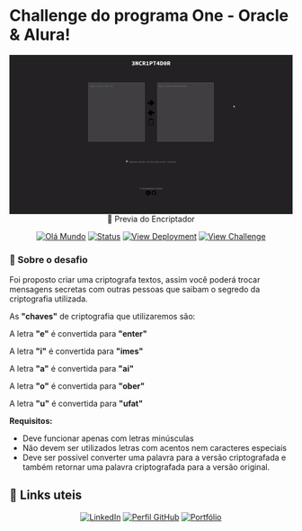 # Challenge do programa One - Oracle & Alura!

<img align="center" src="imagens/encriptadorVideo.gif" alt="(Prévia)Video do Encriptador">
<div align="center">👀 Previa do Encriptador</div>

[<div align="center">![Olá Mundo](https://shields.io/badge/Olá-Mundo-blue)](https://github.com/uandersoncosta/challengeEncriptadorAlura)
[![Status](https://shields.io/badge/Tecnologias%20Utilizadas-|%20HTML%205%20|%20CSS%203%20|%20JavaScript%20|-orange)](https://github.com/uandersoncosta/challengeEncriptadorAlura) 
[![View Deployment](https://shields.io/badge/View-Deployment-yellow.svg)](https://uandersoncosta.github.io/challengeEncriptadorAlura/) [![View Challenge](https://shields.io/badge/View-Challenge-red.svg)](https://github.com/topics/challengeonedecodificador3) </div>


### 👊 Sobre o desafio
Foi proposto criar uma criptografa textos, assim você poderá trocar mensagens secretas com outras pessoas que saibam o segredo da criptografia utilizada.
<br>


As **"chaves"** de criptografia que utilizaremos são:

A letra **"e"** é convertida para **"enter"**

A letra **"i"** é convertida para **"imes"**

A letra **"a"** é convertida para **"ai"**

A letra **"o"** é convertida para **"ober"**

A letra **"u"** é convertida para **"ufat"**

**Requisitos:**
- Deve funcionar apenas com letras minúsculas
- Não devem ser utilizados letras com acentos nem caracteres especiais
- Deve ser possível converter uma palavra para a versão criptografada e também retornar uma palavra criptografada para a versão original.

## 🔗 Links uteis

[<div align="center">![LinkedIn](https://shields.io/badge/LinkedIn-LinkedIn-aqua)](https://www.linkedin.com/in/uandersoncosta/)
[![Perfil GitHub](https://shields.io/badge/Perfil-GitHub-blue)](https://github.com/uandersoncosta/)
[![Portfólio](https://shields.io/badge/Portfólio-Uanderson-brown)](https://github.com/uandersoncosta/)
</div>
